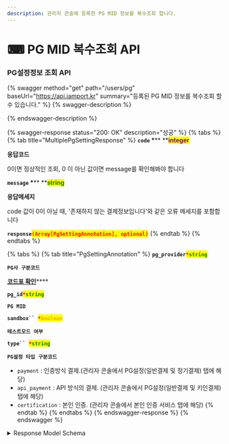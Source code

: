 ```yaml
---
description: 관리자 콘솔에 등록한 PG MID 정보를 복수조회 합니다.
---
```


# ⌨ PG MID 복수조회 API

### PG설정정보 조회 API

{% swagger method="get" path="/users/pg" baseUrl="https://api.iamport.kr" summary="등록된 PG MID 정보를 복수조회 할수 있습니다." %}
{% swagger-description %}

{% endswagger-description %}

{% swagger-response status="200: OK" description="성공" %}
{% tabs %}
{% tab title="MultiplePgSettingResponse" %}
**`code`  **<mark style="color:red;">**\***</mark>** **<mark style="color:purple;">**integer**</mark>

**응답코드**

0이면 정상적인 조회, 0 이 아닌 값이면 message를 확인해봐야 합니다



**`message`  **<mark style="color:red;">**\***</mark>** **<mark style="color:green;">**string**</mark>

**응답메세지**

code 값이 0이 아닐 때, '존재하지 않는 결제정보입니다'와 같은 오류 메세지를 포함합니다



**`response`**<mark style="color:red;">**`(Array[PgSettingAnnotation], optional)`**</mark>
{% endtab %}
{% endtabs %}

{% tabs %}
{% tab title="PgSettingAnnotation" %}
**`pg_provider`**<mark style="color:red;">**`*`**</mark><mark style="color:green;">**`string`**</mark>

**`PG사 구분코드`**

[**코드표 확인**](../../../tip/pg-2.md)****



**`pg_id`**<mark style="color:red;">**`*`**</mark><mark style="color:green;">**`string`**</mark>

**`PG MID`**



**`sandbox`` `**<mark style="color:red;">**`*`**</mark><mark style="color:orange;">**`boolean`**</mark>

**`테스트모드 여부`**



**`type`` `**<mark style="color:red;">**`*`**</mark><mark style="color:green;">**`string`**</mark>

**`PG설정 타입 구분코드`**

* `payment` : 인증방식 결제.(관리자 콘솔에서 PG설정(일반결제 및 정기결제) 탭에 해당) &#x20;
* `api_payment` : API 방식의 결제. (관리자 콘솔에서 PG설정(일반결제 및 키인결제) 탭에 해당)&#x20;
* `certification` : 본인 인증. (관리자 콘솔에서 본인 인증 서비스 탭에 해당)
{% endtab %}
{% endtabs %}
{% endswagger-response %}
{% endswagger %}

<details>

<summary>Response Model Schema</summary>

```json
{
  "code": 0,
  "message": "string",
  "response": [
    {
      "pg_provider": "string",
      "pg_id": "string",
      "sandbox": true,
      "type": "payment"
    }
  ]
}
```

</details>

